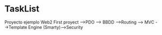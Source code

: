 # TaskList
Proyecto ejemplo Web2
First proyect -->PDO --> BBDD -->Routing --> MVC -->Template Engine (Smarty)-->Security
